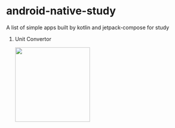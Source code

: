 
# android-native-study
A list of simple apps built by kotlin and jetpack-compose for study

1. Unit Convertor

   <div><img src="https://github.com/user-attachments/assets/79232ff6-535d-44e0-92a6-d8e7a838a3f8" width="200"/></div>
   
